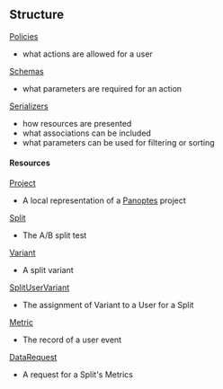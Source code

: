 ## Structure

[Policies](https://github.com/zooniverse/Seven-Ten/blob/master/app/policies)
  - what actions are allowed for a user

[Schemas](https://github.com/zooniverse/Seven-Ten/blob/master/app/schemas)
  - what parameters are required for an action

[Serializers](https://github.com/zooniverse/Seven-Ten/blob/master/app/serializers)
  - how resources are presented
  - what associations can be included
  - what parameters can be used for filtering or sorting

#### Resources

[Project](https://github.com/zooniverse/Seven-Ten/blob/master/docs/projects.md)
  - A local representation of a [Panoptes](https://github.com/zooniverse/Panoptes) project

[Split](https://github.com/zooniverse/Seven-Ten/blob/master/docs/splits.md)
  - The A/B split test

[Variant](https://github.com/zooniverse/Seven-Ten/blob/master/docs/variants.md)
  - A split variant

[SplitUserVariant](https://github.com/zooniverse/Seven-Ten/blob/master/docs/split_user_variants.md)
  - The assignment of Variant to a User for a Split

[Metric](https://github.com/zooniverse/Seven-Ten/blob/master/docs/metrics.md)
  - The record of a user event

[DataRequest](https://github.com/zooniverse/Seven-Ten/blob/master/docs/data_requests.md)
  - A request for a Split's Metrics
